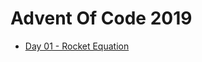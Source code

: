 # Advent Of Code 2019

- [Day 01 - Rocket Equation](day01-rocket-equation/src/day01_rocket_equation/core.clj)
